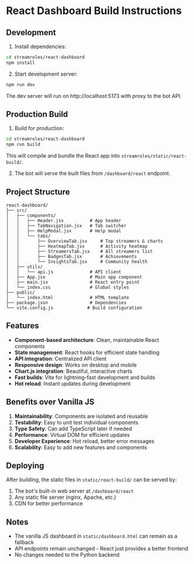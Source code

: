 # React Dashboard Build Instructions

## Development

1. Install dependencies:
```bash
cd streamroles/react-dashboard
npm install
```

2. Start development server:
```bash
npm run dev
```

The dev server will run on http://localhost:5173 with proxy to the bot API.

## Production Build

1. Build for production:
```bash
cd streamroles/react-dashboard
npm run build
```

This will compile and bundle the React app into `streamroles/static/react-build/`.

2. The bot will serve the built files from `/dashboard/react` endpoint.

## Project Structure

```
react-dashboard/
├── src/
│   ├── components/
│   │   ├── Header.jsx          # App header
│   │   ├── TabNavigation.jsx   # Tab switcher
│   │   ├── HelpModal.jsx       # Help modal
│   │   └── tabs/
│   │       ├── OverviewTab.jsx     # Top streamers & charts
│   │       ├── HeatmapTab.jsx      # Activity heatmap
│   │       ├── StreamersTab.jsx    # All streamers list
│   │       ├── BadgesTab.jsx       # Achievements
│   │       └── InsightsTab.jsx     # Community health
│   ├── utils/
│   │   └── api.js              # API client
│   ├── App.jsx                 # Main app component
│   ├── main.jsx                # React entry point
│   └── index.css               # Global styles
├── public/
│   └── index.html              # HTML template
├── package.json                # Dependencies
└── vite.config.js             # Build configuration
```

## Features

- **Component-based architecture**: Clean, maintainable React components
- **State management**: React hooks for efficient state handling
- **API integration**: Centralized API client
- **Responsive design**: Works on desktop and mobile
- **Chart.js integration**: Beautiful, interactive charts
- **Fast builds**: Vite for lightning-fast development and builds
- **Hot reload**: Instant updates during development

## Benefits over Vanilla JS

1. **Maintainability**: Components are isolated and reusable
2. **Testability**: Easy to unit test individual components
3. **Type Safety**: Can add TypeScript later if needed
4. **Performance**: Virtual DOM for efficient updates
5. **Developer Experience**: Hot reload, better error messages
6. **Scalability**: Easy to add new features and components

## Deploying

After building, the static files in `static/react-build/` can be served by:
1. The bot's built-in web server at `/dashboard/react`
2. Any static file server (nginx, Apache, etc.)
3. CDN for better performance

## Notes

- The vanilla JS dashboard in `static/dashboard.html` can remain as a fallback
- API endpoints remain unchanged - React just provides a better frontend
- No changes needed to the Python backend
